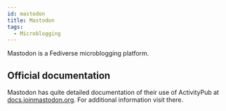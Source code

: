 ```yaml
---
id: mastodon
title: Mastodon
tags:
  - Microblogging
---
```


Mastodon is a Fediverse microblogging platform.

## Official documentation

Mastodon has quite detailed documentation of their use of ActivityPub at [docs.joinmastodon.org](https://docs.joinmastodon.org/spec/activitypub/). For additional information visit there.
